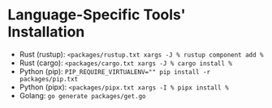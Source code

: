 # Language-Specific Tools' Installation

- Rust (rustup): `<packages/rustup.txt xargs -J % rustup component add %`
- Rust (cargo): `<packages/cargo.txt xargs -J % cargo install %`
- Python (pip): `PIP_REQUIRE_VIRTUALENV="" pip install -r packages/pip.txt`
- Python (pipx): `<packages/pipx.txt xargs -I % pipx install %`
- Golang: `go generate packages/get.go`
